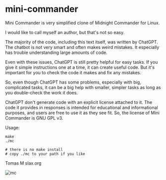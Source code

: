 # mini-commander
Mini Commander is very simplified clone of Midnight Commander for Linux.

I would like to call myself an author, but that's not so easy.

The majority of the code, including this text itself, was written by
ChatGPT. The chatbot is not very smart and often makes weird mistakes. It
especially has trouble understanding large amounts of code.

Even with these issues, ChatGPT is still pretty helpful for easy tasks.
If you give it simple instructions one at a time, it can create useful
code. But it's important for you to check the code it makes and fix any
mistakes.

So, even though ChatGPT has some problems, especially with big,
complicated tasks, it can be a big help with smaller, simpler tasks as
long as you double-check the work it does.

ChatGPT don't generate code with an explicit license attached to it. The
code it provides in responses is intended for educational and informational
purposes, and users are free to use it as they see fit. So, the license
of Mini Commander is GNU GPL v3.


Usage:

    make
    ./mc

    # there is no make install
    # copy ./mc to your path if you like


Tomas M
slax.org

![mc](https://github.com/Tomas-M/mini-commander/assets/2259370/3ec02529-7e8d-4d74-9468-01f35b705b0f)

